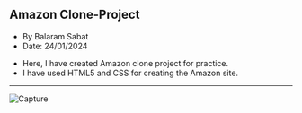 ## Amazon Clone-Project
* By Balaram Sabat
* Date: 24/01/2024
- Here, I have created Amazon clone project for practice.
- I have used HTML5 and CSS for creating the Amazon site. 
---
![Capture](https://github.com/balaramsabat/Clone-Project/assets/69898378/5261c555-a242-4384-be4a-c0462645abb3)

